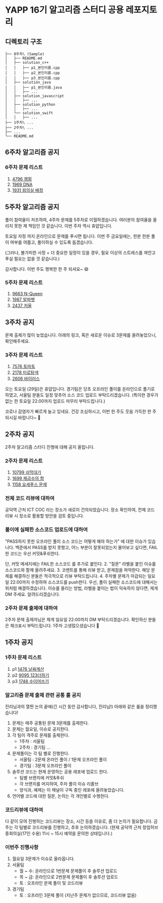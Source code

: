 # YAPP 16기 알고리즘 스터디 공용 레포지토리

## 디렉토리 구조
```
├── 0주차\ (Sample)
│   ├── README.md
│   ├── solution_c++
│   │   ├── p1_본인이름.cpp
│   │   ├── p2_본인이름.cpp
│   │   ├── p3_본인이름.cpp
│   ├── solution_java
│   │   ├── p1_본인이름.java
│   │   ├── ...
│   ├── solution_javascript
│   │   ├── ...
│   ├── solution_python
│   │   ├── ...
│   └── solution_swift
│   │   ├── ...
├── 1주차\ ...
├── 2주차\ ...
├── ...
└── README.md
```

## 6주차 알고리즘 공지

### 6주차 문제 리스트

1. [4796 캠핑](https://www.acmicpc.net/problem/4796)
2. [1969 DNA](https://www.acmicpc.net/problem/1969)
3. [1931 회의실 배정](https://www.acmicpc.net/problem/1931)

## 5주차 알고리즘 공지

풀이 참여율이 저조하여, 4주차 문제를 5주차로 이월하겠습니다.
여러분의 참여율을 올리지 못한 제 책임인 것 같습니다.
이번 주차 역시 휴얍입니다.

토요일 자정 까지 온라인으로 문제를 푸시면 됩니다.
이번 주 금요일에는, 한분 한분 풀이 여부를 여쭙고,
풀이하실 수 있도록 돕겠습니다.

(그러나, 불가피한 사정 + 더 중요한 일정이 있을 경우,
필요 이상의 스트레스를 껴안고 푸실 필요는 없을 것 같습니다.)

감사합니다. 이번 주도 행복한 한 주 되셔요~ :smile:

### 5주차 문제 리스트

1. [9663 N-Queen](https://www.acmicpc.net/problem/9663)
2. [1987 알파벳](https://www.acmicpc.net/problem/1987)
3. [2437 저울](https://www.acmicpc.net/problem/2437)


## 3주차 공지

문제 출제가 많이 늦었습니다. 아래의 링크, 혹은 새로운 이슈로 3문제를 올려놓았으니, 확인해주세요.

### 3주차 문제 리스트

1. [7576 토마토](https://www.acmicpc.net/problem/7576)
2. [2178 미로탐색](https://www.acmicpc.net/problem/2178)
3. [2606 바이러스](https://www.acmicpc.net/problem/2606)

오는 토요일 (29일)은 휴얍입니다. 경기팀은 당초 오프라인 풀이를 온라인으로 풀기로 하였고, 
서울팀 분들도 일정 맞추어 소스 코드 업로드 부탁드리겠습니다. 
(특이한 경우가 없는 한 토요일 22:00까지 업로드 마무리 부탁드립니다.)

코로나 감염자가 빠르게 늘고 있네요.
건강 조심하시고, 이번 한 주도 웃음 가득한 한 주 되시길 바랍니다~ :slightly_smiling_face:

## 2주차 공지

2주차 알고리즘 스터디 진행에 대해 공지 올립니다.

### 2주차 문제 리스트

1. [10799 쇠막대기](https://www.acmicpc.net/problem/10799)
2. [1699 제곱수의 합](https://www.acmicpc.net/problem/1699)
3. [1158 요세푸스 문제](https://www.acmicpc.net/problem/1158)

### 전체 코드 리뷰에 대하여

공덕역 근처 ICT COC 라는 장소가 새로이 건의되었습니다.
장소 확인하여, 전체 코드 리뷰 시 장소로 활용할 방안을 검토 중입니다.

### 풀이에 실패한 소스코드 업로드에 대하여

"PASS하지 못한 오프라인 풀이 소스 코드는 어떻게 해야 하는가" 에 대한 이슈가 있습니다.
백준에서 PASS를 받지 못했고, 어느 부분이 잘못되었는지 물어보고 싶다면,
FAIL한 코드는 우선 커밋&푸쉬한다.

단, 커밋 메세지에는 FAIL한 소스코드 를 추가로 붙인다.
 2. "질문" 라벨을 붙인 이슈를 소스코드와 함께 올려주세요.
 3.  코멘트를 통해 리뷰 받고, 문제점을 파악한다.
해당 문제를 해결하신 분들은 적극적으로 리뷰 부탁드립니다.
 4.  주차별 문제가 마감되는 일요일 22:00까지 수정하여 소스코드를 push한다.
우선, 풀이 실패한 소스코드에 대해서는 위처럼 해결하겠습니다.
이슈를 올리는 방법, 라벨을 붙이는 법이 익숙하지 않다면, 제게 DM 주세요. 알려드리겠습니다.

### 2주차 문제 출제에 대하여
2주차 문제 출제자님은 제게 일요일 22:00까지 DM 부탁드리겠습니다.
확인하신 분들은 체크표시 부탁드립니다.
1주차 고생많으셨습니다 :slightly_smiling_face:

## 1주차 공지

### 1주차 문제 리스트

1. p1 [1476 날짜계산](https://www.acmicpc.net/problem/1476)
2. p2 [9095 123더하기](https://www.acmicpc.net/problem/9095)
3. p3 [1748 수이어쓰기](https://www.acmicpc.net/problem/1748)

### 알고리즘 문제 출제 관련 공통 룰 공지

진리님과의 열띈 논의 끝에(긴 시간 동안 감사합니다, 진리님!) 아래와 같은 룰을 정리했습니다!

1. 문제는 매주 공통된 문제 3문제를 출제한다.
2. 문제는 월요일, 이슈로 공지한다.
3. 각 팀이 격주로 문제를 출제한다.
    - 1주차 : 서울팀
    - 2주차 : 경기팀 ...
4. 문제풀이는 각 팀 별로 진행한다.
    - 서울팀 : 2문제 온라인 풀이 / 1문제 오프라인 풀이
    - 경기팀 : 3문제 오프라인 풀이
5. 솔루션 코드는 현재 운영하는 공용 레포에 업로드 한다.
    - 팀별 브랜치에 커밋&푸쉬
    - 각 브랜치를 머지하여, 주차 풀이 이슈 리졸브
    - 양식과, 예제는 이 채널이 구독 중인 레포에 올려놓았습니다.
6. 언어별 코드에 대한 질문, 논의는 각 개인별로 수행한다.

### 코드리뷰에 대하여

다 같이 모여 진행하는 코드리뷰는 장소, 시간 등을 이유로, 좀 더 논의가 필요합니다. 금주는 각 팀별로 코드리뷰를 진행하고, 추후 논의하겠습니다.
(현재 공덕역 근처 창업허브 중회의실(17인 수용) 11시 ~ 15시 예약을 문의한 상태입니다.)

### 이번주 진행사항

1. 월요일 3문제가 이슈로 올라옵니다.
2. 서울팀
    - 월 ~ 수: 온라인으로 1번문제 문제풀이 후 솔루션 업로드
    - 목 ~ 금: 온라인으로 2번문제 문제풀이 후 솔루션 업로드
    - 토 : 오프라인 문제 풀이 및 코드리뷰
3. 경기팀
    - 토 : 오프라인 3문제 풀이 (지난주 문제가 없으므로, 코드리뷰 없음)
